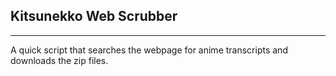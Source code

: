 ## Kitsunekko Web Scrubber
---
A quick script that searches the webpage for anime transcripts and downloads the zip files.

